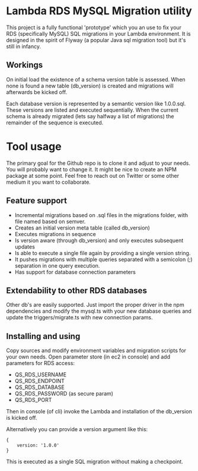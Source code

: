 # Lambda RDS MySQL Migration utility
This project is a fully functional 'prototype' which you an use to fix your RDS (specifically MySQL) SQL migrations in your Lambda environment. 
It is designed in the spirit of Flyway (a popular Java sql migration tool) but it's still in infancy. 

## Workings
On initial load the existence of a schema version table is assessed. When none is found a new table (db_version) is created and migrations will afterwards be kicked off. 

Each database version is represented by a semantic version like 1.0.0.sql. These versions are listed and executed sequentially. When the current schema is already migrated (lets say halfway a list of migrations) the remainder of the sequence is executed.

# Tool usage
The primary goal for the Github repo is to clone it and adjust to your needs. 
You will probably want to change it. 
It might be nice to create an NPM package at some point. Feel free to reach out on Twitter or some other medium it you want to collaborate. 


## Feature support
- Incremental migrations based on .sql files in the migrations folder, with file named based on semver. 
- Creates an initial version meta table (called db_version)
- Executes migrations in sequence
- Is version aware (through db_version) and only executes subsequent updates
- Is able to execute a single file again by providing a single version string.
- It pushes migrations with multiple queries separated with a semicolon (;) separation in one query execution.
- Has support for database connection parameters  

## Extendability to other RDS databases 
Other db's are easily supported. Just import the proper driver in the npm dependencies and modify the mysql.ts with your new database queries and  update the triggers/migrate.ts with new connection params.   

## Installing and using
Copy sources and modify environment variables and migration scripts for your own needs.
Open parameter store (in ec2 in console) and add parameters for RDS access:

- QS_RDS_USERNAME
- QS_RDS_ENDPOINT
- QS_RDS_DATABASE
- QS_RDS_PASSWORD (as secure param)
- QS_RDS_PORT 

Then in console (of cli) invoke the Lambda and installation of the db_version is kicked off. 

Alternatively you can provide a version argument like this:
```
{
    version: '1.0.0'
}
```

This is executed as a single SQL migration without making a checkpoint. 

